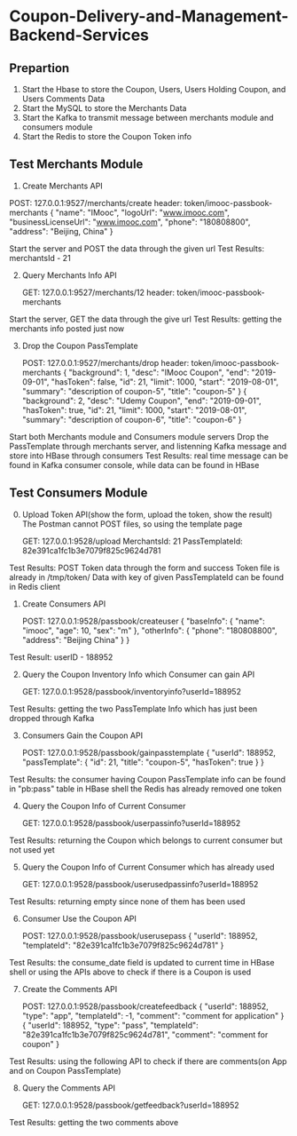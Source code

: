 # Coupon-Delivery-and-Management-Backend-Services

## Prepartion
1. Start the Hbase to store the Coupon, Users, Users Holding Coupon, and Users Comments Data
2. Start the MySQL to store the Merchants Data
3. Start the Kafka to transmit message between merchants module and consumers module
4. Start the Redis to store the Coupon Token info

## Test Merchants Module
1. Create Merchants API
  
  POST: 127.0.0.1:9527/merchants/create
	header: token/imooc-passbook-merchants
	{
		"name": "IMooc",
		"logoUrl": "www.imooc.com",
		"businessLicenseUrl": "www.imooc.com",
		"phone": "180808800",
		"address": "Beijing, China"
	}

Start the server and POST the data through the given url
Test Results: merchantsId - 21

2. Query Merchants Info API

	GET: 127.0.0.1:9527/merchants/12
	header: token/imooc-passbook-merchants
	
Start the server, GET the data through the give url
Test Results: getting the merchants info posted just now

3. Drop the Coupon PassTemplate

	POST: 127.0.0.1:9527/merchants/drop
	header: token/imooc-passbook-merchants
	{
		"background": 1,
		"desc": "IMooc Coupon",
		"end": "2019-09-01",
		"hasToken": false,
		"id": 21,
		"limit": 1000,
		"start": "2019-08-01",
		"summary": "description of coupon-5",
		"title": "coupon-5"
	}
	{
		"background": 2,
		"desc": "Udemy Coupon",
		"end": "2019-09-01",
		"hasToken": true,
		"id": 21,
		"limit": 1000,
		"start": "2019-08-01",
		"summary": "description of coupon-6",
		"title": "coupon-6"
	}
	
Start both Merchants module and Consumers module servers
Drop the PassTemplate through merchants server, and listenning Kafka message and store into HBase through consumers
Test Results: real time message can be found in Kafka consumer console, while data can be found in HBase

## Test Consumers Module
0. Upload Token API(show the form, upload the token, show the result)
   The Postman cannot POST files, so using the template page
   
	GET: 127.0.0.1:9528/upload
	MerchantsId: 21
	PassTemplateId: 82e391ca1fc1b3e7079f825c9624d781
	
Test Results: POST Token data through the form and success
              Token file is already in /tmp/token/ 
              Data with key of given PassTemplateId can be found in Redis client

1. Create Consumers API

	POST: 127.0.0.1:9528/passbook/createuser
	{
		"baseInfo": {
			"name": "imooc",
			"age": 10,
			"sex": "m"
		},
		"otherInfo": {
			"phone": "180808800",
			"address": "Beijing China"
		}
	}
	
Test Result: userID - 188952

2. Query the Coupon Inventory Info which Consumer can gain API

	GET: 127.0.0.1:9528/passbook/inventoryinfo?userId=188952
	
Test Results: getting the two PassTemplate Info which has just been dropped through Kafka

3. Consumers Gain the Coupon API

	POST: 127.0.0.1:9528/passbook/gainpasstemplate
	{
		"userId": 188952,
		"passTemplate": {
			"id": 21,
			"title": "coupon-5",
			"hasToken": true
		}
	}
	
Test Results: the consumer having Coupon PassTemplate info can be found in "pb:pass" table in HBase shell
             the Redis has already removed one token
 
4. Query the Coupon Info of Current Consumer

	GET: 127.0.0.1:9528/passbook/userpassinfo?userId=188952
	
Test Results: returning the Coupon which belongs to current consumer but not used yet

5. Query the Coupon Info of Current Consumer which has already used

	GET: 127.0.0.1:9528/passbook/userusedpassinfo?userId=188952
	
Test Results: returning empty since none of them has been used

6. Consumer Use the Coupon API

	POST: 127.0.0.1:9528/passbook/userusepass
	{
		"userId": 188952,
		"templateId": "82e391ca1fc1b3e7079f825c9624d781"
	}
	
Test Results: the consume_date field is updated to current time in HBase shell
              or using the APIs above to check if there is a Coupon is used
              
7. Create the Comments API

	POST: 127.0.0.1:9528/passbook/createfeedback
	{
		"userId": 188952,
		"type": "app",
		"templateId": -1,
		"comment": "comment for application"
	}
	{
		"userId": 188952,
		"type": "pass",
		"templateId": "82e391ca1fc1b3e7079f825c9624d781",
		"comment": "comment for coupon"
	}
	
Test Results: using the following API to check if there are comments(on App and on Coupon PassTemplate)

8. Query the Comments API

	GET: 127.0.0.1:9528/passbook/getfeedback?userId=188952
	
Test Results: getting the two comments above
